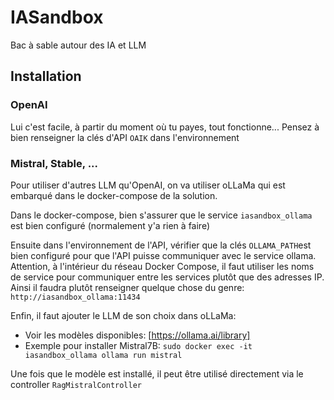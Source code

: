 # IASandbox
Bac à sable autour des IA et LLM


## Installation

### OpenAI
Lui c'est facile, à partir du moment où tu payes, tout fonctionne...
Pensez à bien renseigner la clés d'API `OAIK` dans l'environnement

### Mistral, Stable, ...
Pour utiliser d'autres LLM qu'OpenAI, on va utiliser oLLaMa qui est embarqué dans le docker-compose de la solution.

Dans le docker-compose, bien s'assurer que le service `iasandbox_ollama` est bien configuré (normalement y'a rien à faire)

Ensuite dans l'environnement de l'API, vérifier que la clés `OLLAMA_PATH`est bien configuré pour que l'API puisse communiquer avec
le service ollama. Attention, à l'intérieur du réseau Docker Compose, il faut utiliser les noms de service pour communiquer entre les services plutôt que des adresses IP. Ainsi il faudra plutôt renseigner quelque chose du genre: `http://iasandbox_ollama:11434`

Enfin, il faut ajouter le LLM de son choix dans oLLaMa:
 * Voir les modèles disponibles: [https://ollama.ai/library]
 * Exemple pour installer Mistral7B: `sudo docker exec -it iasandbox_ollama ollama run mistral`

Une fois que le modèle est installé, il peut être utilisé directement via le controller `RagMistralController`
